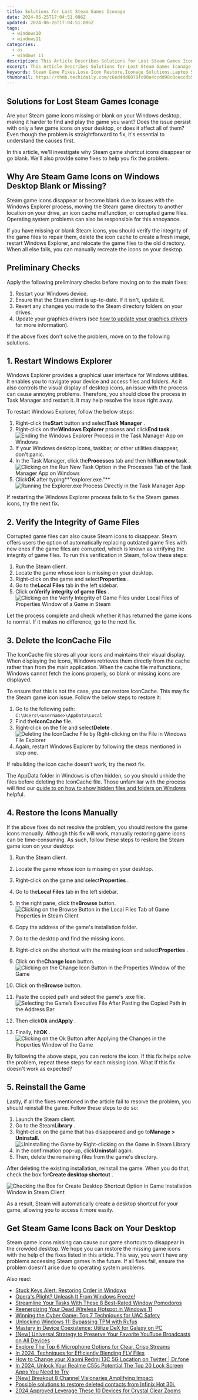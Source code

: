 ```yaml
---
title: Solutions for Lost Steam Games Iconage
date: 2024-06-25T17:04:51.086Z
updated: 2024-06-26T17:04:51.086Z
tags:
  - windows10
  - windows11
categories:
  - os
  - windows 11
description: This Article Describes Solutions for Lost Steam Games Iconage
excerpt: This Article Describes Solutions for Lost Steam Games Iconage
keywords: Steam Game Fixes,Lose Icon Restore,Iconage Solutions,Laptop Steam Issue,Steam Cache Clearance,Icon Update Help,Gaming App Troubleshoot
thumbnail: https://thmb.techidaily.com/c6ed4dd6078fc00a4ccdd98c0ceccdb558ca50f259a821b95bf9be5b46566a3f.jpg
---
```


## Solutions for Lost Steam Games Iconage

 Are your Steam game icons missing or blank on your Windows desktop, making it harder to find and play the game you want? Does the issue persist with only a few game icons on your desktop, or does it affect all of them? Even though the problem is straightforward to fix, it's essential to understand the causes first.

 In this article, we'll investigate why Steam game shortcut icons disappear or go blank. We'll also provide some fixes to help you fix the problem.

## Why Are Steam Game Icons on Windows Desktop Blank or Missing?

 Steam game icons disappear or become blank due to issues with the Windows Explorer process, moving the Steam game directory to another location on your drive, an icon cache malfunction, or corrupted game files. Operating system problems can also be responsible for this annoyance.

 If you have missing or blank Steam icons, you should verify the integrity of the game files to repair them, delete the icon cache to create a fresh image, restart Windows Explorer, and relocate the game files to the old directory. When all else fails, you can manually recreate the icons on your desktop.

## Preliminary Checks

 Apply the following preliminary checks before moving on to the main fixes:

1. Restart your Windows device.
2. Ensure that the Steam client is up-to-date. If it isn't, update it.
3. Revert any changes you made to the Steam directory folders on your drives.
4. Update your graphics drivers (see [how to update your graphics drivers](https://www.makeuseof.com/update-graphics-drivers-in-windows-10/) for more information).

 If the above fixes don't solve the problem, move on to the following solutions.

## 1\. Restart Windows Explorer

 Windows Explorer provides a graphical user interface for Windows utilities. It enables you to navigate your device and access files and folders. As it also controls the visual display of desktop icons, an issue with the process can cause annoying problems. Therefore, you should close the process in Task Manager and restart it. It may help resolve the issue right away.

To restart Windows Explorer, follow the below steps:

1. Right-click the**Start** button and select**Task Manager** .
2. Right-click on the**Windows Explorer** process and click**End task** .  
![Ending the Windows Explorer Process in the Task Manager App on Windows](https://static1.makeuseofimages.com/wordpress/wp-content/uploads/2022/12/1-ending-the-windows-explorer-process-in-the-task-manager-app-on-windows.jpg)
3. If your Windows desktop icons, taskbar, or other utilities disappear, don't panic.
4. In the Task Manager, click the**Processes** tab and then hit**Run new task** .  
![Clicking on the Run New Task Option in the Processes Tab of the Task Manager App on Windows](https://static1.makeuseofimages.com/wordpress/wp-content/uploads/2022/12/2-clicking-on-the-run-new-task-option-in-the-processes-tab-of-the-task-manager-app-on-windows.jpg)
5. Click**OK** after typing**"explorer.exe."**  
![Running the Explorer.exe Process Directly in the Task Manager App](https://static1.makeuseofimages.com/wordpress/wp-content/uploads/2022/12/3-running-the-explorer-exe-process-directly-in-the-task-manager-app.jpg)

 If restarting the Windows Explorer process fails to fix the Steam games icons, try the next fix.

## 2\. Verify the Integrity of Game Files

 Corrupted game files can also cause Steam icons to disappear. Steam offers users the option of automatically replacing outdated game files with new ones if the game files are corrupted, which is known as verifying the integrity of game files. To run this verification in Steam, follow these steps:

1. Run the Steam client.
2. Locate the game whose icon is missing on your desktop.
3. Right-click on the game and select**Properties** .
4. Go to the**Local Files** tab in the left sidebar.
5. Click on**Verify integrity of game files** .  
![Clicking on the Verify Integrity of Game Files under Local Files of Properties Window of a Game in Steam](https://static1.makeuseofimages.com/wordpress/wp-content/uploads/2022/11/3-Clicking-on-the-Verify-Integrity-of-Game-Files-under-Local-Files-of-Properties-Window-of-a-Game-in-Steam.jpg)

 Let the process complete and check whether it has returned the game icons to normal. If it makes no difference, go to the next fix.

## 3\. Delete the IconCache File

 The IconCache file stores all your icons and maintains their visual display. When displaying the icons, Windows retrieves them directly from the cache rather than from the main application. When the cache file malfunctions, Windows cannot fetch the icons properly, so blank or missing icons are displayed.

 To ensure that this is not the case, you can restore IconCache. This may fix the Steam game icon issue. Follow the below steps to restore it:

1. Go to the following path:  
`C:\Users\<username>\AppData\Local`
2. Find the**IconCache** file.
3. Right-click on the file and select**Delete** .  
![Deleting the IconCache File by Right-clicking on the File in Windows File Explorer](https://static1.makeuseofimages.com/wordpress/wp-content/uploads/2022/12/4-deleting-the-iconcache-file-by-right-clicking-on-the-file-in-windows-file-explorer.jpg)
4. Again, restart Windows Explorer by following the steps mentioned in step one.

If rebuilding the icon cache doesn't work, try the next fix.

 The AppData folder in Windows is often hidden, so you should unhide the files before deleting the IconCache file. Those unfamiliar with the process will find our [guide to on how to show hidden files and folders on Windows](https://www.makeuseof.com/windows-11-show-hidden-files-folders/) helpful.

## 4\. Restore the Icons Manually

 If the above fixes do not resolve the problem, you should restore the game icons manually. Although this fix will work, manually restoring game icons can be time-consuming. As such, follow these steps to restore the Steam game icon on your desktop:

1. Run the Steam client.
2. Locate the game whose icon is missing on your desktop.
3. Right-click on the game and select**Properties** .
4. Go to the**Local Files** tab in the left sidebar.
5. In the right pane, click the**Browse** button.  
![Clicking on the Browse Button in the Local Files Tab of Game Properties in Steam Client](https://static1.makeuseofimages.com/wordpress/wp-content/uploads/2022/12/5-clicking-on-the-browse-button-in-the-local-files-tab-of-game-properties-in-steam-client.jpg)

1. Copy the address of the game's installation folder.
2. Go to the desktop and find the missing icons.
3. Right-click on the shortcut with the missing icon and select**Properties** .
4. Click on the**Change Icon** button.  
![Clicking on the Change Icon Button in the Properties Window of the Game](https://static1.makeuseofimages.com/wordpress/wp-content/uploads/2022/12/6-clicking-on-the-change-icon-button-in-the-properties-window-of-the-game.jpg)
5. Click on the**Browse** button.
6. Paste the copied path and select the game's .exe file.  
![Selecting the Game’s Executive File After Pasting the Copied Path in the Address Bar](https://static1.makeuseofimages.com/wordpress/wp-content/uploads/2022/12/7-selecting-the-game-s-executive-file-after-pasting-the-copied-path-in-the-address-bar.jpg)
7. Then click**Ok** and**Apply** .
8. Finally, hit**OK** .  
![Clicking on the Ok Button after Applying the Changes in the Properties Window of the Game](https://static1.makeuseofimages.com/wordpress/wp-content/uploads/2022/12/8-clicking-on-the-ok-button-after-applying-the-changes-in-the-properties-window-of-the-game.jpg)

 By following the above steps, you can restore the icon. If this fix helps solve the problem, repeat these steps for each missing icon. What if this fix doesn't work as expected?

## 5\. Reinstall the Game

 Lastly, if all the fixes mentioned in the article fail to resolve the problem, you should reinstall the game. Follow these steps to do so:

1. Launch the Steam client.
2. Go to the Steam**Library** .
3. Right-click on the game that has disappeared and go to**Manage > Uninstall.**  
![Uninstalling the Game by Right-clicking on the Game in Steam Library](https://static1.makeuseofimages.com/wordpress/wp-content/uploads/2022/12/9-uninstalling-the-game-by-right-clicking-on-the-game-in-steam-library.jpg)
4. In the confirmation pop-up, click**Uninstall** again.
5. Then, delete the remaining files from the game's directory.

 After deleting the existing installation, reinstall the game. When you do that, check the box for**Create desktop shortcut** .

![Checking the Box for Create Desktop Shortcut Option in Game Installation Window in Steam Client](https://static1.makeuseofimages.com/wordpress/wp-content/uploads/2022/12/10-checking-the-box-for-create-desktop-shortcut-option-in-game-installation-window-in-steam-client.jpg)

 As a result, Steam will automatically create a desktop shortcut for your game, allowing you to access it more easily.

## Get Steam Game Icons Back on Your Desktop

 Steam game icons missing can cause our game shortcuts to disappear in the crowded desktop. We hope you can restore the missing game icons with the help of the fixes listed in this article. This way, you won't have any problems accessing Steam games in the future. If all fixes fail, ensure the problem doesn't arise due to operating system problems.


<ins class="adsbygoogle"
     style="display:block"
     data-ad-format="autorelaxed"
     data-ad-client="ca-pub-7571918770474297"
     data-ad-slot="1223367746"></ins>



<ins class="adsbygoogle"
     style="display:block"
     data-ad-client="ca-pub-7571918770474297"
     data-ad-slot="8358498916"
     data-ad-format="auto"
     data-full-width-responsive="true"></ins>

<span class="atpl-alsoreadstyle">Also read:</span>
<div><ul>
<li><a href="https://win11-tips.techidaily.com/stuck-keys-alert-restoring-order-in-windows/"><u>Stuck Keys Alert: Restoring Order in Windows</u></a></li>
<li><a href="https://win11-tips.techidaily.com/operas-plight-unleash-it-from-windows-freeze/"><u>Opera's Plight? Unleash It From Windows Freeze!</u></a></li>
<li><a href="https://win11-tips.techidaily.com/streamline-your-tasks-with-these-8-best-rated-window-pomodoros/"><u>Streamline Your Tasks With These 8 Best-Rated Window Pomodoros</u></a></li>
<li><a href="https://win11-tips.techidaily.com/reenergizing-your-dead-wireless-hotspot-in-windows-11/"><u>Reenergizing Your Dead Wireless Hotspot in Windows 11</u></a></li>
<li><a href="https://win11-tips.techidaily.com/winning-the-cyber-game-top-7-techniques-for-uac-safety/"><u>Winning the Cyber Game: Top 7 Techniques for UAC Safety</u></a></li>
<li><a href="https://win11-tips.techidaily.com/unlocking-windows-11-bypassing-tpm-with-rufus/"><u>Unlocking Windows 11: Bypassing TPM with Rufus</u></a></li>
<li><a href="https://win11-tips.techidaily.com/mastery-in-device-coexistence-utilize-dex-for-galaxy-on-pc/"><u>Mastery in Device Coexistence: Utilize DeX for Galaxy on PC</u></a></li>
<li><a href="https://video-screen-grab.techidaily.com/new-universal-strategy-to-preserve-your-favorite-youtube-broadcasts-on-all-devices/"><u>[New] Universal Strategy to Preserve Your Favorite YouTube Broadcasts on All Devices</u></a></li>
<li><a href="https://extra-information.techidaily.com/explore-the-top-6-microphone-options-for-clear-crisp-streams/"><u>Explore The Top 6 Microphone Options for Clear, Crisp Streams</u></a></li>
<li><a href="https://youtube-help.techidaily.com/in-2024-techniques-for-efficiently-blending-flv-files/"><u>In 2024, Techniques for Efficiently Blending FLV Files</u></a></li>
<li><a href="https://review-topics.techidaily.com/how-to-change-your-xiaomi-redmi-13c-5g-location-on-twitter-drfone-by-drfone-virtual-android/"><u>How to Change your Xiaomi Redmi 13C 5G Location on Twitter | Dr.fone</u></a></li>
<li><a href="https://easy-unlock-android.techidaily.com/in-2024-unlock-your-realme-c55s-potential-the-top-20-lock-screen-apps-you-need-to-try-by-drfone-android/"><u>In 2024, Unlock Your Realme C55s Potential The Top 20 Lock Screen Apps You Need to Try</u></a></li>
<li><a href="https://youtube-video-recordings.techidaily.com/new-breakout-8-channel-visionaries-amplifying-impact/"><u>[New] Breakout 8 Channel Visionaries Amplifying Impact</u></a></li>
<li><a href="https://review-topics.techidaily.com/possible-solutions-to-restore-deleted-contacts-from-infinix-hot-30i-by-fonelab-android-recover-contacts/"><u>Possible solutions to restore deleted contacts from Infinix Hot 30i.</u></a></li>
<li><a href="https://remote-screen-capture.techidaily.com/2024-approved-leverage-these-10-devices-for-crystal-clear-zooms/"><u>2024 Approved  Leverage These 10 Devices for Crystal Clear Zooms</u></a></li>
</ul></div>
